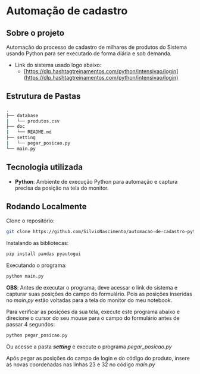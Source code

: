 # Automação de cadastro

## Sobre o projeto
Automação do processo de cadastro de milhares de produtos do Sistema usando Python para ser executado de forma diária e sob demanda.

- Link do sistema usado logo abaixo: 
    - [https://dlp.hashtagtreinamentos.com/python/intensivao/login](https://dlp.hashtagtreinamentos.com/python/intensivao/login)


## Estrutura de Pastas
```bash
.
├── database
|   └── produtos.csv
├── doc
|   └── README.md
├── setting
|   └── pegar_posicao.py
└── main.py
```

## Tecnologia utilizada
- **Python**: Ambiente de execução Python para automação e captura precisa da posição na tela do monitor.

## Rodando Localmente
Clone o repositório:
```bash
git clone https://github.com/SilvioNascimento/automacao-de-cadastro-python.git
```

Instalando as bibliotecas:
```bash
pip install pandas pyautogui 
```

Executando o programa:
```bash
python main.py
```

**OBS**: Antes de executar o programa, deve acessar o link do sistema e capturar suas posições do campo do formulário. Pois as posições inseridas no *main.py* estão voltadas para a tela do monitor do meu notebook.

Para verificar as posições da sua tela, execute este programa abaixo e direcione o cursor do seu mouse para o campo do formulário antes de passar 4 segundos:
```bash
python pegar_posicao.py
```
Ou acesse a pasta ***setting*** e execute o programa *pegar_posicao.py*

Após pegar as posições do campo de login e do código do produto, insere as novas coordenadas nas linhas 23 e 32 no código *main.py*